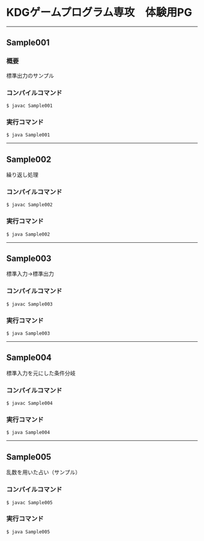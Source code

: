 # KDGゲームプログラム専攻　体験用PG

---
## Sample001
### 概要
標準出力のサンプル
### コンパイルコマンド
~~~shell
$ javac Sample001
~~~
### 実行コマンド
~~~shell
$ java Sample001
~~~

---
## Sample002
繰り返し処理
### コンパイルコマンド
~~~shell
$ javac Sample002
~~~
### 実行コマンド
~~~shell
$ java Sample002
~~~

---
## Sample003
標準入力→標準出力
### コンパイルコマンド
~~~shell
$ javac Sample003
~~~
### 実行コマンド
~~~shell
$ java Sample003
~~~

---
## Sample004
標準入力を元にした条件分岐
### コンパイルコマンド
~~~shell
$ javac Sample004
~~~
### 実行コマンド
~~~shell
$ java Sample004
~~~

---
## Sample005
乱数を用いた占い（サンプル）

### コンパイルコマンド
~~~shell
$ javac Sample005
~~~

### 実行コマンド
~~~shell
$ java Sample005
~~~
